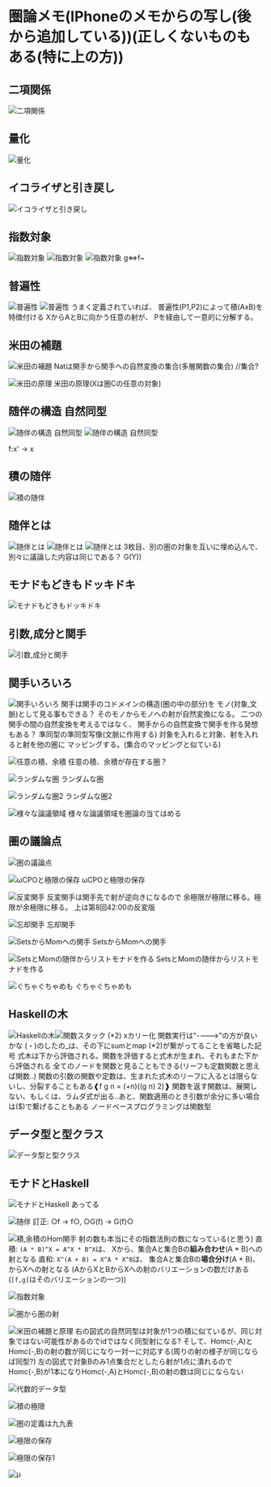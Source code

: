 # 圏論メモ(IPhoneのメモからの写し(後から追加している))(正しくないものもある(特に上の方))

## 二項関係

![二項関係](画像\IMG_5411_result.png)

## 量化

![量化](画像\量化.png)

## イコライザと引き戻し

![イコライザと引き戻し](画像\IMG_5412_result.png)

## 指数対象

![指数対象](画像\IMG_5413_result.png)
![指数対象](画像\IMG_5414_result.png)
![指数対象](画像\IMG_5415_result.png)
g<=>f~

## 普遍性

![普遍性](画像\IMG_5417_result.png)
![普遍性](画像\IMG_5418_result.png)
うまく定義されていれば、
普遍性(P1,P2)によって積(AxB)を特徴付ける
XからAとBに向かう任意の射が、
Pを経由して一意的に分解する。

## 米田の補題

![米田の補題](画像\IMG_5419_result.png)
Natは関手から関手への自然変換の集合(多層関数の集合) //集合?

![米田の原理](画像\IMG_5420_result.png)
米田の原理(Xは圏Cの任意の対象)

## 随伴の構造 自然同型

![随伴の構造 自然同型](画像\IMG_5421_result.png)
![随伴の構造 自然同型](画像\IMG_5422_result.png)

f:x' -> x

## 積の随伴

![積の随伴](画像\IMG_5423_result.png)

## 随伴とは

![随伴とは](画像\IMG_5424_result.png)
![随伴とは](画像\IMG_5425_result.png)
![随伴とは](画像\IMG_5426_result.png)
3枚目、別の圏の対象を互いに埋め込んで、
別々に議論した内容は同じである？
G(Y))

## モナドもどきもドッキドキ

![モナドもどきもドッキドキ](画像\IMG_5427_result.png)

## 引数,成分と関手

![引数,成分と関手](画像\IMG_5428_result.png)

## 関手いろいろ

![関手いろいろ](画像\IMG_5429_result.png)
関手は関手のコドメインの構造(圏の中の部分)を
モノ(対象,文脈)として見る事もできる？
そのモノからモノへの射が自然変換になる。
二つの関手の間の自然変換を考えるではなく、
関手からの自然変換で関手を作る発想もある？
準同型の準同型写像(文脈に作用する)
対象を入れると対象、射を入れると射を他の圏に
マッピングする。(集合のマッピングと似ている)

![任意の積、余積](画像\IMG_5430_result.png)
任意の積、余積が存在する圏？

![ランダムな圏](画像\IMG_5431_result.png)
ランダムな圏

![ランダムな圏2](画像\IMG_5432_result.png)
ランダムな圏2

![様々な論議領域](画像\IMG_5433_result.png)
様々な論議領域を圏論の当てはめる

## 圏の議論点

![圏の議論点](画像\IMG_5434_result.png)

![ωCPOと極限の保存](画像\IMG_5435_result.png)
ωCPOと極限の保存

![反変関手](画像\IMG_5436_result.png)
反変関手は関手先で射が逆向きになるので
余極限が極限に移る。極限が余極限に移る。
上は第8回42:00の反変版

![忘却関手](画像\IMG_5437_result.png)
忘却関手

![SetsからMomへの関手](画像\IMG_5438_result.png)
SetsからMomへの関手

![SetsとMomの随伴からリストモナドを作る](画像\IMG_5439_result.png)
SetsとMomの随伴からリストモナドを作る

![ぐちゃぐちゃめも](画像\IMG_5440_result.png)
ぐちゃぐちゃめも

## Haskellの木

![Haskellの木](画像\IMG_5441_result.png)![関数スタック](画像\関数スタック.png)
(*2) xカリー化
関数実行は"---->"の方が良いかな
(・)のしたの_は、その下にsumとmap (*2)が繋がってることを省略した記号
式木は下から評価される。関数を評価すると式木が生まれ、それもまた下から評価される
全てのノードを関数と見ることもできる(リーフも定数関数と思えば関数..)
関数の引数の関数や定数は、生まれた式木のリーフに入るとは限らないし、分裂することもある❰f g n = (+n)((g n) 2)❱
関数を返す関数は、展開しない、もしくは、ラムダ式が出る..あと、関数適用のとき引数が余分に多い場合は($)で繋げることもある
ノードベースプログラミングは関数型

## データ型と型クラス

![データ型と型クラス](画像\IMG_5442_result.png)

## モナドとHaskell

![モナドとHaskell](画像\IMG_5443_result.png)
あってる

![随伴](画像\IMG_5444_result.png)
訂正: ○f -> f○, ○G(f) -> G(f)○

![積,余積のHom関手](画像\IMG_5445_result.png)
射の数も本当にその指数法則の数になっている(と思う)
直積: `(A * B)^X = A^X * B^X`は、
Xから、集合Aと集合Bの**組み合わせ**(A * B)への射となる
直和: `X^(A + B) = X^A * X^B`は、
集合Aと集合Bの**場合分け**(A + B)、からXへの射となる
    (AからXとBからXへの射のバリエーションの数だけある(`[f,g]`はそのバリエーションの一つ))

![指数対象](画像\IMG_5446_result.png)

![圏から圏の射](画像\IMG_5447_result.png)

![米田の補題と原理](画像\IMG_5448_result.png)
右の図式の自然同型は対象が1つの積に似ているが、同じ対象ではない可能性があるのでidではなく同型射になる?
そして、Homc(-,A)とHomc(-,B)の射の数が同じになり一対一に対応する(周りの射の様子が同じならば同型?)
左の図式で対象Bのみ1点集合だとしたら射が1点に潰れるのでHomc(-,B)が1本になりHomc(-,A)とHomc(-,B)の射の数は同じにならない

![代数的データ型](画像\IMG_5449_result.png)

![積の極限](画像\IMG_5450_result.png)

![圏の定義は九九表](画像\IMG_5452_result.png)

![極限の保存](画像\極限の保存.png)

![極限の保存1](画像\極限の保存1.png)

![μ](画像\ミュー.png)
